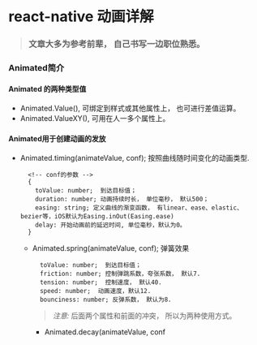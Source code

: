 # react-native 动画详解

> ### 文章大多为参考前辈， 自己书写一边职位熟悉。

### Animated简介

#### Animated 的两种类型值
- Animated.Value(), 可绑定到样式或其他属性上， 也可进行差值运算。
- Animated.ValueXY(), 可用在人一多个属性上。

#### Animated用于创建动画的发放
- Animated.timing(animateValue, conf<Object>); 按照曲线随时间变化的动画类型.  
```
  <!-- conf的参数 -->
  {
    toValue: number;  到达目标值；
    duration: number; 动画持续时长， 单位毫秒， 默认500；
    easing: string; 定义曲线的渐变函数， 有linear、ease、elastic、bezier等，iOS默认为Easing.inOut(Easing.ease)
    delay: 开始动画前的延迟时间, 单位毫秒，默认为0。
  }
```
- Animated.spring(animateValue, conf<Object>); 弹簧效果  
```
  toValue: number;  到达目标值；
  friction: number; 控制弹跳系数，夸张系数， 默认7.
  tension: number;  控制速度， 默认40.
  speed: number;  动画速度，默认12.
  bounciness: number; 反弹系数， 默认为8.
```
> *注意:* 后面两个属性和前面的冲突， 所以为两种使用方式。
- Animated.decay(animateValue, conf<Object>); 衰变现象， 以一个初始的速度和一个衰减系数逐渐减慢变为0  
```
{
  toValue: number;  到达目标值；
  velocity: number;  起始速度，必填参数。
  deceleration: number;  速度衰减比例，默认为0.997。
}
```

#### Animated 实现组合动画的主要方式
- Animated.parallel(); 同时开始动画数组里的所有动画， 其中一个停止都停止，可用stopTogether选项设置false来取消。  
```
{
  stopTogether: boolean; false取消动画之间的关联
}
```
- Animated.sequence(Animates<Array>); 一个接一个动画执行， 当当前停止，后面不在继续。  

- Animated.stagger(delayTime<Number>, Animates<Array>); delayTime 为指定的延迟时间（毫秒）,传入时间参数来延迟每个动画之间的时间，当第一个开始后每隔时长执行下一个动画， 不依赖洗衣歌是否完成。  
```

```

#### Animated 封装的四个动画组件
- Animated.View
- Animated.Text
- Animated.ScrollView
- Animated.Image
#### 插值函数
- interpolate()：将输入值范围转换为输出值范围。
```
  const redMarginLeft = this.state.redValue.interpolate({
    inputRange: [0, 1],
    outputRange: [0, 200],
  });

  const blueMarginLeft = this.state.blueValue.interpolate({
    inputRange: [0, 1],
    outputRange: [0, 200],
  });
```
### 动画的原理
![783c88241cd94ba1f0bcce85e440d661.jpeg](evernotecid://3AE7395A-18B2-48BD-BCF0-347135689B72/appyinxiangcom/6630522/ENResource/p3201)

- 遍历传入的props，查找是否有Animated.Value的实例，并绑定相应的DOM操作。
- 每次props变更或者组件unmount的时候，停止监听数据绑定事件，避免了条件竞争和内存泄露问题。
- 将初始传入的Animated.Value值逐个转化为普通数值，再交给原生的React组件进行渲染。  

综上，通过封装一个Animated的元素，内部通过数据绑定和DOM操作变更元素，结合React的生命周期完善内存管理，解决条件竞争问题，对外表现则与原生组件相同，实现了高效流畅的动画效果。


> *参考文章*
-  [动画API详解](https://www.jianshu.com/p/7fd37d8ed138)  
-  [动画原理](http://www.alloyteam.com/2016/01/reactnative-animated/)